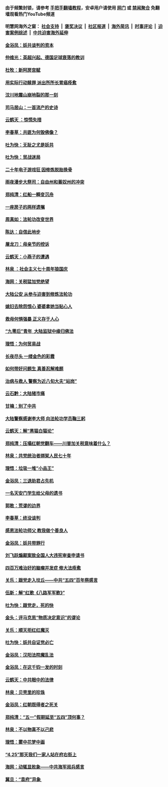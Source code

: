 #### 由于频繁封锁，请参考 [手把手翻墙教程](https://github.com/gfw-breaker/guides/wiki/)，安卓用户请使用 [网门](https://github.com/gfw-breaker/bn-android/blob/master/ogate.md?t=05251236) 或 [禁闻聚合](https://github.com/gfw-breaker/bn-android) 免翻墙观看热门YouTube频道 

#### 明慧网海外之窗：&nbsp;[社会支持](140.md?t=05251236) &nbsp;|&nbsp; [褒奖决议](282.md?t=05251236) &nbsp;|&nbsp; [社区报道](91.md?t=05251236) &nbsp;|&nbsp; [海外简讯](245.md?t=05251236) &nbsp;|&nbsp; [时事评论](251.md?t=05251236) &nbsp;|&nbsp; [迫害案例综述](328.md?t=05251236) &nbsp;|&nbsp; [中共迫害海外延伸](236.md?t=05251236) 

#### [金浴凤：妖共谈判的资本](../pages/nsc993/n11278365.md?t=05251236) 

#### [仲维光：英超兴起、德国足球衰落的教训](../pages/nsc993/n11276814.md?t=05251236) 

#### [杜牧：新阿房宫赋](../pages/nsc993/n11275922.md?t=05251236) 

#### [用实际行动赎罪 派出所所长胃癌痊愈](../pages/nsc993/n11273218.md?t=05251236) 

#### [汶川地震山崩地裂的那一刻](../pages/nsc993/n11273123.md?t=05251236) 

#### [司马居山：一首流产的史诗](../pages/nsc993/n11268076.md?t=05251236) 

#### [云鹤天 ：惊慌失措](../pages/nsc993/n11267465.md?t=05251236) 

#### [李春草：共匪为何毁佛像？](../pages/nsc993/n11267454.md?t=05251236) 

#### [吐为快：无耻之尤是妖共](../pages/nsc993/n11261325.md?t=05251236) 

#### [吐为快：贸战迷局](../pages/nsc993/n11261303.md?t=05251236) 

#### [二十年电子游戏狂 因修炼脱胎换骨](../pages/nsc993/n11258498.md?t=05251236) 

#### [雨夜漫步大祭司：自由州和蓄奴州的冲突](../pages/nsc993/n11259095.md?t=05251236) 

#### [郑纯清：红船一瞬变沉舟](../pages/nsc993/n11256277.md?t=05251236) 

#### [一座房子的两样遗嘱](../pages/nsc993/n11253464.md?t=05251236) 

#### [周真如：法轮功改变世界](../pages/nsc993/n11254173.md?t=05251236) 

#### [陈达：自信此地步](../pages/nsc993/n11254025.md?t=05251236) 

#### [屠龙刀：母亲节的控诉](../pages/nsc993/n11253997.md?t=05251236) 

#### [云鹤天：小燕子的遭遇](../pages/nsc993/n11253153.md?t=05251236) 

#### [林泉 ：社会主义七十周年狼国庆](../pages/nsc993/n11253108.md?t=05251236) 

#### [海网：关税猛加党绝望](../pages/nsc993/n11253056.md?t=05251236) 

#### [大陆公安 从参与迫害到修炼法轮功](../pages/nsc993/n11252250.md?t=05251236) 

#### [媳妇去除怨恨心 婆婆拿她当贴心人](../pages/nsc993/n11252448.md?t=05251236) 

#### [救母何惧强暴 正义存于人心](../pages/nsc993/n11248618.md?t=05251236) 

#### [“九零后”青年  大陆监狱中缘归佛法](../pages/nsc993/n11248180.md?t=05251236) 

#### [理悟：为何贸易战](../pages/nsc993/n11246103.md?t=05251236) 

#### [长夜尽头 一缕金色的彩霞](../pages/nsc993/n11245419.md?t=05251236) 

#### [如何带好问题生 真善忍解难题](../pages/nsc993/n11243655.md?t=05251236) 

#### [治病与救人 警察为近八旬大夫“站岗”](../pages/nsc993/n11243139.md?t=05251236) 

#### [云石黔：大陆猪市痛](../pages/nsc993/n11243584.md?t=05251236) 

#### [甘楠：别了中共](../pages/nsc993/n11243152.md?t=05251236) 

#### [大陆警察感谢李大师 向法轮功学员鞠三躬](../pages/nsc993/n11243062.md?t=05251236) 

#### [云鹤天：解“黑猫白猫论”](../pages/nsc993/n11241079.md?t=05251236) 

#### [郑纯清：压塌红朝党翻车——川普加关税意味着什么？](../pages/nsc993/n11241056.md?t=05251236) 

#### [林泉：共党统治者绑架人民七十年](../pages/nsc993/n11241034.md?t=05251236) 

#### [理悟：垃圾一堆“小品王”](../pages/nsc993/n11241005.md?t=05251236) 

#### [金浴凤：三退助君占先机](../pages/nsc993/n11240896.md?t=05251236) 

#### [一名天安门学生给父母的遗书](../pages/nsc993/n11240241.md?t=05251236) 

#### [郭敢：荒谬的边界](../pages/nsc993/n11239395.md?t=05251236) 

#### [李春草：终没谈判](../pages/nsc993/n11238751.md?t=05251236) 

#### [感恩法轮功师父 教我做个善良人](../pages/nsc993/n11238180.md?t=05251236) 

#### [金浴凤：妖共带罪行](../pages/nsc993/n11238313.md?t=05251236) 

#### [刘飞跃煽颠案致全国人大违宪审查申请书](../pages/nsc993/n11238268.md?t=05251236) 

#### [四百万难治好的脑瘤并发症 修大法痊愈](../pages/nsc993/n11238020.md?t=05251236) 

#### [关乐：跟党走入坟丘——中共“五四”百年祭感言](../pages/nsc993/n11236150.md?t=05251236) 

#### [伍新：解“红歌《八路军军歌》”](../pages/nsc993/n11227702.md?t=05251236) 

#### [吐为快：跟党走，死的快](../pages/nsc993/n11227511.md?t=05251236) 

#### [金头：评马克思“物质决定意识”的谬论](../pages/nsc993/n11227161.md?t=05251236) 

#### [关乐：顺天拒红红魔灭](../pages/nsc993/n11225393.md?t=05251236) 

#### [吐为快：妖共自证党必亡](../pages/nsc993/n11223109.md?t=05251236) 

#### [金浴凤：汉阳法院魔乱法](../pages/nsc993/n11222083.md?t=05251236) 

#### [金浴凤：在这千钧一发的时刻](../pages/nsc993/n11222047.md?t=05251236) 

#### [云鹤天：中共眼中的法律](../pages/nsc993/n11221943.md?t=05251236) 

#### [林泉：贝壳里的珍珠](../pages/nsc993/n11217073.md?t=05251236) 

#### [金浴凤：红朝既得者之死关](../pages/nsc993/n11217063.md?t=05251236) 

#### [郑纯清：“五一”假期延至“五四”顶何事？](../pages/nsc993/n11217000.md?t=05251236) 

#### [林泉：不以物喜不以己悲](../pages/nsc993/n11216987.md?t=05251236) 

#### [理悟：雾中花梦中画](../pages/nsc993/n11213846.md?t=05251236) 

#### [“4.25”那天我们一家人站在府右街上](../pages/nsc993/n11210435.md?t=05251236) 

#### [海网：动辄显败象——中共海军阅兵感言](../pages/nsc993/n11212147.md?t=05251236) 

#### [冀旦：“袁府”异象 ](../pages/nsc993/n11211996.md?t=05251236) 

